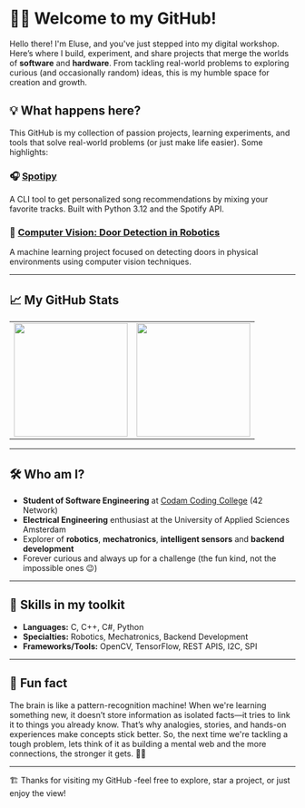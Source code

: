 # 👋🏾 Welcome to my GitHub!

Hello there! I'm Eluse, and you've just stepped into my digital workshop. Here’s where I build, experiment, and share projects that merge the worlds of **software** and **hardware**. From tackling real-world problems to exploring curious (and occasionally random) ideas, this is my humble space for creation and growth.

## 💡 What happens here?
This GitHub is my collection of passion projects, learning experiments, and tools that solve real-world problems (or just make life easier). Some highlights:

### 🎧 [Spotipy](https://github.com/Esiwehl/spotipy)
A CLI tool to get personalized song recommendations by mixing your favorite tracks. Built with Python 3.12 and the Spotify API.

### 🚪 [Computer Vision: Door Detection in Robotics](https://github.com/Esiwehl/ComputerVision_DoorDetection)
A machine learning project focused on detecting doors in physical environments using computer vision techniques.

---

## 📈 My GitHub Stats
<table>
  <tr>
    <td>
      <img src="https://github-readme-stats.vercel.app/api?username=Esiwehl&show_icons=true&theme=transparent&hide=stars,issues&count_private=true" style="height: 200px;" />
    </td>
    <td>
      <img src="https://github-readme-stats.vercel.app/api/top-langs/?username=Esiwehl&langs_count=5&theme=transparent&layout=compact" style="height: 200px;" />
    </td>
  </tr>
</table>

---

## 🛠️ Who am I?
- **Student of Software Engineering** at [Codam Coding College](https://www.codam.nl) (42 Network)  
- **Electrical Engineering** enthusiast at the University of Applied Sciences Amsterdam  
- Explorer of **robotics**, **mechatronics**, **intelligent sensors** and **backend development**
- Forever curious and always up for a challenge (the fun kind, not the impossible ones 😉)

---

## 🧠 Skills in my toolkit
- **Languages:** C, C++, C#, Python  
- **Specialties:** Robotics, Mechatronics, Backend Development
- **Frameworks/Tools:** OpenCV, TensorFlow, REST APIS, I2C, SPI

---

## 🎨 Fun fact
The brain is like a pattern-recognition machine! When we're learning something new, it doesn’t store information as isolated facts—it tries to link it to things you already know. That’s why analogies, stories, and hands-on experiences make concepts stick better. So, the next time we're tackling a tough problem, lets think of it as building a mental web and the more connections, the stronger it gets. 🧠✨

---

🏗️ Thanks for visiting my GitHub -feel free to explore, star a project, or just enjoy the view!
